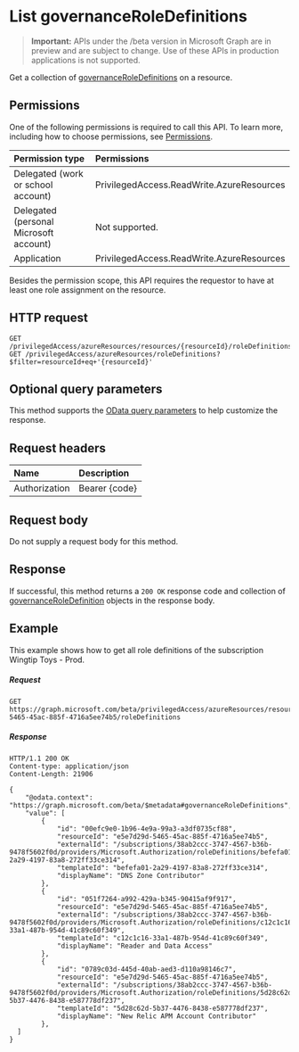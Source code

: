 # List governanceRoleDefinitions
> **Important:** APIs under the /beta version in Microsoft Graph are in preview and are subject to change. Use of these APIs in production applications is not supported.

Get a collection of [governanceRoleDefinitions](../resources/governanceroledefinition.md) on a resource.

## Permissions
One of the following permissions is required to call this API. To learn more, including how to choose permissions, see [Permissions](../../../concepts/permissions_reference.md).

|Permission type      | Permissions              |
|:--------------------|:---------------------------------------------------------|
|Delegated (work or school account) | PrivilegedAccess.ReadWrite.AzureResources  |
|Delegated (personal Microsoft account) | Not supported.    |
|Application | PrivilegedAccess.ReadWrite.AzureResources |

Besides the permission scope, this API requires the requestor to have at least one role assignment on the resource.

## HTTP request
<!-- { "blockType": "ignored" } -->
```http
GET /privilegedAccess/azureResources/resources/{resourceId}/roleDefinitions
GET /privilegedAccess/azureResources/roleDefinitions?$filter=resourceId+eq+'{resourceId}'
```
## Optional query parameters
This method supports the [OData query parameters](../../../concepts/query_parameters.md) to help customize the response.

## Request headers
| Name      |Description|
|:----------|:----------|
| Authorization  | Bearer {code}|

## Request body
Do not supply a request body for this method.
## Response
If successful, this method returns a `200 OK` response code and collection of [governanceRoleDefinition](../resources/governanceroledefinition.md) objects in the response body.
## Example
<!-- {
  "blockType": "request",
  "name": "get_governanceroledefinitions"
}-->
This example shows how to get all role definitions of the subscription Wingtip Toys - Prod.
##### Request
```http
GET https://graph.microsoft.com/beta/privilegedAccess/azureResources/resources/e5e7d29d-5465-45ac-885f-4716a5ee74b5/roleDefinitions  
```
##### Response
<!-- {
  "blockType": "response",
  "truncated": true,
  "@odata.type": "microsoft.graph.governanceRoleDefinition",
  "isCollection": true
} -->
```http
HTTP/1.1 200 OK
Content-type: application/json
Content-Length: 21906

{
    "@odata.context": "https://graph.microsoft.com/beta/$metadata#governanceRoleDefinitions",
    "value": [
        {
            "id": "00efc9e0-1b96-4e9a-99a3-a3df0735cf88",
            "resourceId": "e5e7d29d-5465-45ac-885f-4716a5ee74b5",
            "externalId": "/subscriptions/38ab2ccc-3747-4567-b36b-9478f5602f0d/providers/Microsoft.Authorization/roleDefinitions/befefa01-2a29-4197-83a8-272ff33ce314",
            "templateId": "befefa01-2a29-4197-83a8-272ff33ce314",
            "displayName": "DNS Zone Contributor"
        },
        {
            "id": "051f7264-a992-429a-b345-90415af9f917",
            "resourceId": "e5e7d29d-5465-45ac-885f-4716a5ee74b5",
            "externalId": "/subscriptions/38ab2ccc-3747-4567-b36b-9478f5602f0d/providers/Microsoft.Authorization/roleDefinitions/c12c1c16-33a1-487b-954d-41c89c60f349",
            "templateId": "c12c1c16-33a1-487b-954d-41c89c60f349",
            "displayName": "Reader and Data Access"
        },
        {
            "id": "0789c03d-445d-40ab-aed3-d110a98146c7",
            "resourceId": "e5e7d29d-5465-45ac-885f-4716a5ee74b5",
            "externalId": "/subscriptions/38ab2ccc-3747-4567-b36b-9478f5602f0d/providers/Microsoft.Authorization/roleDefinitions/5d28c62d-5b37-4476-8438-e587778df237",
            "templateId": "5d28c62d-5b37-4476-8438-e587778df237",
            "displayName": "New Relic APM Account Contributor"
        },
  ]
}
```


<!-- uuid: 8fcb5dbc-d5aa-4681-8e31-b001d5168d79
2015-10-25 14:57:30 UTC -->
<!-- {
  "type": "#page.annotation",
  "description": "List governanceRoleDefinitions",
  "keywords": "",
  "section": "documentation",
  "tocPath": ""
}-->
